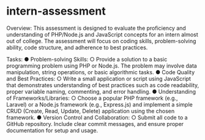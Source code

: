 # intern-assessment
Overview:
This assessment is designed to evaluate the proficiency and understanding of PHP/Node.js and
JavaScript concepts for an intern almost out of college. The assessment will focus on coding
skills, problem-solving ability, code structure, and adherence to best practices.

Tasks:
● Problem-solving Skills:
  ○ Provide a solution to a basic programming problem using PHP or Node.js. The
  problem may involve data manipulation, string operations, or basic algorithmic
  tasks.
● Code Quality and Best Practices:
  ○ Write a small application or script using JavaScript that demonstrates
  understanding of best practices such as code readability, proper variable
  naming, commenting, and error handling.
● Understanding of Frameworks/Libraries:
  ○ Choose a popular PHP framework (e.g., Laravel) or a Node.js framework (e.g.,
  Express.js) and implement a simple CRUD (Create, Read, Update, Delete)
  application using the chosen framework.
● Version Control and Collaboration:
  ○ Submit all code to a GitHub repository. Include clear commit messages, and
  ensure proper documentation for setup and usage.
